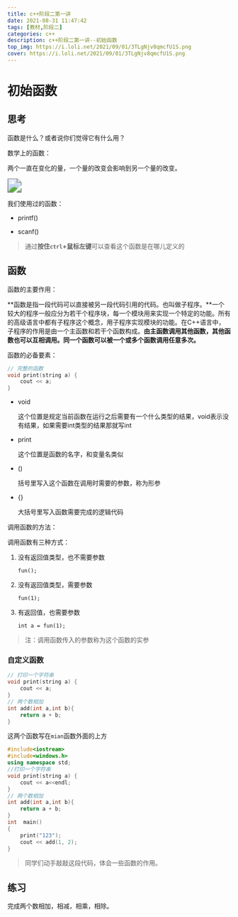 ```yaml
---
title: c++阶段二第一讲
date: 2021-08-31 11:47:42
tags: [教材,阶段二]
categories: c++
description: c++阶段二第一讲--初始函数
top_img: https://i.loli.net/2021/09/01/3TLgNjv8qmcfU1S.png
cover: https://i.loli.net/2021/09/01/3TLgNjv8qmcfU1S.png
---
```


# 初始函数

## 思考

函数是什么？或者说你们觉得它有什么用？

数学上的函数：

两个一直在变化的量，一个量的改变会影响到另一个量的改变。

<img src="https://i.loli.net/2021/08/31/3HOrUMQptT7kwSm.png" style="zoom:200%;" />

我们使用过的函数：

+ printf()

  

+ scanf()

> 通过**按住`ctrl`+鼠标左键**可以查看这个函数是在哪儿定义的

## 函数

函数的主要作用：

**函数是指一段代码可以直接被另一段代码引用的代码。也叫做子程序。**一个较大的程序一般应分为若干个程序块，每一个模块用来实现一个特定的功能。所有的高级语言中都有子程序这个概念，用子程序实现模块的功能。在C++语言中，子程序的作用是由一个主函数和若干个函数构成。**由主函数调用其他函数，其他函数也可以互相调用。同一个函数可以被一个或多个函数调用任意多次。**

函数的必备要素：

```c++
// 完整的函数
void print(string a) {
	cout << a;
}
```

+ void

  这个位置是规定当前函数在运行之后需要有一个什么类型的结果，void表示没有结果，如果需要int类型的结果那就写int

+ print

  这个位置是函数的名字，和变量名类似

+ ()

  括号里写入这个函数在调用时需要的参数，称为形参

+ {}

  大括号里写入函数需要完成的逻辑代码

调用函数的方法：

调用函数有三种方式：

1. 没有返回值类型，也不需要参数

   `fun();`

2. 没有返回值类型，需要参数

   `fun(1);`

3. 有返回值，也需要参数

   `int a = fun(1);`

> 注：调用函数传入的参数称为这个函数的实参

### 自定义函数

```c++
// 打印一个字符串
void print(string a) {
	cout << a;
}
// 两个数相加
int add(int a,int b){
	return a + b;
}
```

这两个函数写在`mian`函数外面的上方

```c++
#include<iostream>
#include<windows.h>
using namespace std;
//打印一个字符串
void print(string a) {
	cout << a<<endl;
}
// 两个数相加
int add(int a,int b){
	return a + b;
}
int  main()
{
	print("123");
	cout << add(1, 2);
}
```

> 同学们动手敲敲这段代码，体会一些函数的作用。

## 练习

完成两个数相加，相减，相乘，相除。
